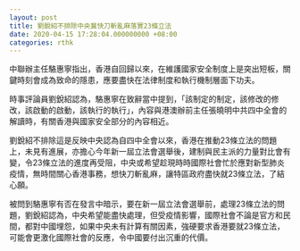 ```yaml
---
layout: post
title: 劉銳紹不排除中央冀快刀斬亂麻落實23條立法
date: 2020-04-15 17:28:04.000000000 +08:00
categories: rthk
---
```


中聯辦主任駱惠寧指出，香港自回歸以來，在維護國家安全制度上是突出短板，關鍵時刻會成為致命的隱患，應要盡快在法律制度和執行機制層面下功夫。

時事評論員劉銳紹認為，駱惠寧在致辭當中提到，「該制定的制定，該修改的修改，該啟動的啟動，該執行的執行」，內容與港澳辦前主任張曉明中共四中全會的解讀時，有關香港與國家安全部分的內容相近。

劉銳紹不排除這是反映中央認為自四中全會以來，香港在推動23條立法的問題上，未見有進展，亦擔心今年新一屆立法會選舉後，建制與民主派的力量對比會有變，令23條立法的進度再受阻，中央或希望趁現時時國際社會忙於應對新型肺炎疫情，無時間關心香港事務，想快刀斬亂麻，讓特區政府盡快就23條立法，了結心願。

被問到駱惠寧有否在發言中暗示，要在新一屆立法會選舉前，處理23條立法的問題，劉銳紹認為，中央希望能盡快處理，但受疫情影響，國際社會不論是官方和民間，都對中國埋怨，如果中央未有計算有關因素，強硬要求香港要就23條立法，可能會更激化國際社會的反應，令中國要付出沉重的代價。
